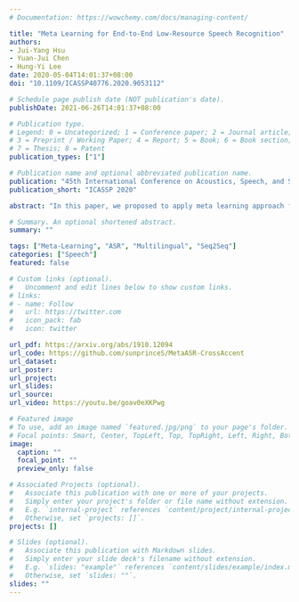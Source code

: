 ```yaml
---
# Documentation: https://wowchemy.com/docs/managing-content/

title: "Meta Learning for End-to-End Low-Resource Speech Recognition"
authors:
- Jui-Yang Hsu
- Yuan-Jui Chen
- Hung-Yi Lee
date: 2020-05-04T14:01:37+08:00
doi: "10.1109/ICASSP40776.2020.9053112"

# Schedule page publish date (NOT publication's date).
publishDate: 2021-06-26T14:01:37+08:00

# Publication type.
# Legend: 0 = Uncategorized; 1 = Conference paper; 2 = Journal article;
# 3 = Preprint / Working Paper; 4 = Report; 5 = Book; 6 = Book section;
# 7 = Thesis; 8 = Patent
publication_types: ["1"]

# Publication name and optional abbreviated publication name.
publication: "45th International Conference on Acoustics, Speech, and Signal Processing, 2020"
publication_short: "ICASSP 2020"

abstract: "In this paper, we proposed to apply meta learning approach for low-resource automatic speech recognition (ASR). We formulated ASR for different languages as different tasks, and meta-learned the initialization parameters from many pretraining languages to achieve fast adaptation on unseen target language, via recently proposed model-agnostic meta learning algorithm (MAML). We evaluated the proposed approach using six languages as pretraining tasks and four languages as target tasks. Preliminary results showed that the proposed method, MetaASR, significantly outperforms the state-of-the-art multitask pretraining approach on all target languages with different combinations of pretraining languages. In addition, since MAML's model-agnostic property, this paper also opens new research direction of applying meta learning to more speech-related applications."

# Summary. An optional shortened abstract.
summary: ""

tags: ["Meta-Learning", "ASR", "Multilingual", "Seq2Seq"]
categories: ["Speech"]
featured: false

# Custom links (optional).
#   Uncomment and edit lines below to show custom links.
# links:
# - name: Follow
#   url: https://twitter.com
#   icon_pack: fab
#   icon: twitter

url_pdf: https://arxiv.org/abs/1910.12094
url_code: https://github.com/sunprinceS/MetaASR-CrossAccent
url_dataset:
url_poster:
url_project:
url_slides:
url_source:
url_video: https://youtu.be/goav0eXKPwg

# Featured image
# To use, add an image named `featured.jpg/png` to your page's folder. 
# Focal points: Smart, Center, TopLeft, Top, TopRight, Left, Right, BottomLeft, Bottom, BottomRight.
image:
  caption: ""
  focal_point: ""
  preview_only: false

# Associated Projects (optional).
#   Associate this publication with one or more of your projects.
#   Simply enter your project's folder or file name without extension.
#   E.g. `internal-project` references `content/project/internal-project/index.md`.
#   Otherwise, set `projects: []`.
projects: []

# Slides (optional).
#   Associate this publication with Markdown slides.
#   Simply enter your slide deck's filename without extension.
#   E.g. `slides: "example"` references `content/slides/example/index.md`.
#   Otherwise, set `slides: ""`.
slides: ""
---
```

